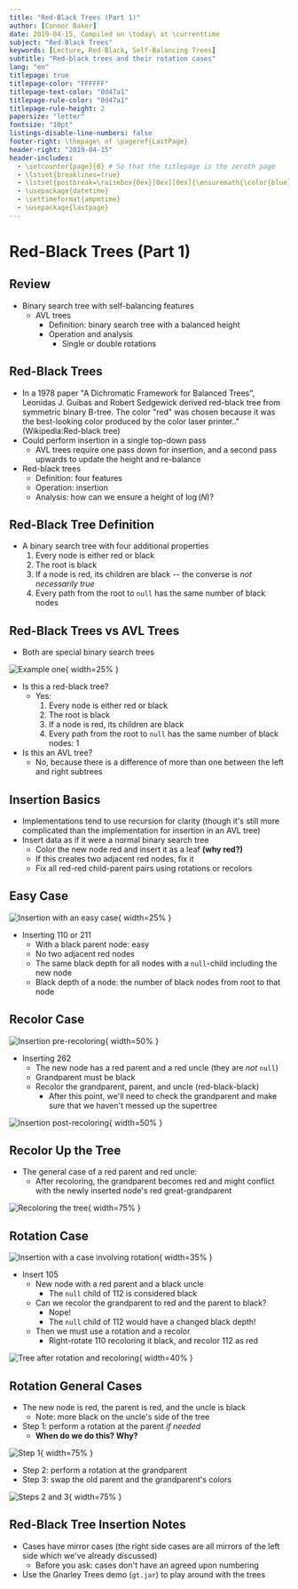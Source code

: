```yaml
---
title: "Red-Black Trees (Part 1)"
author: [Connor Baker]
date: 2019-04-15, Compiled on \today\ at \currenttime
subject: "Red-Black Trees"
keywords: [Lecture, Red-Black, Self-Balancing Trees]
subtitle: "Red-black trees and their rotation cases"
lang: "en"
titlepage: true
titlepage-color: "FFFFFF"
titlepage-text-color: "0d47a1"
titlepage-rule-color: "0d47a1"
titlepage-rule-height: 2
papersize: "letter"
fontsize: "10pt"
listings-disable-line-numbers: false
footer-right: \thepage\ of \pageref{LastPage}
header-right: "2019-04-15"
header-includes:
  - \setcounter{page}{0} # So that the titlepage is the zeroth page
  - \lstset{breaklines=true}
  - \lstset{postbreak=\raisebox{0ex}[0ex][0ex]{\ensuremath{\color{blue}\hookrightarrow\space}}}
  - \usepackage{datetime}
  - \settimeformat{ampmtime}
  - \usepackage{lastpage}
---
```


# Red-Black Trees (Part 1)

## Review

+ Binary search tree with self-balancing features
  + AVL trees
    + Definition: binary search tree with a balanced height
    + Operation and analysis
      + Single or double rotations

## Red-Black Trees

+ In a 1978 paper "A Dichromatic Framework for Balanced Trees", Leonidas J. Guibas and Robert Sedgewick derived red-black tree from symmetric binary B-tree. The color "red" was chosen because it was the best-looking color produced by the color laser printer.." (Wikipedia:Red-black tree)
+ Could perform insertion in a single top-down pass
  + AVL trees require one pass down for insertion, and a second pass upwards to update the height and re-balance
+ Red-black trees
  + Definition: four features
  + Operation: insertion
  + Analysis: how can we ensure a height of $\log(N)$?

## Red-Black Tree Definition

+ A binary search tree with four additional properties
  1. Every node is either red or black
  2. The root is black
  3. If a node is red, its children are black -- the converse is *not necessarily true*
  4. Every path from the root to `null` has the same number of black nodes

## Red-Black Trees vs AVL Trees

+ Both are special binary search trees

![Example one](images/1.png){ width=25% }

+ Is this a red-black tree?
  + Yes:
    1. Every node is either red or black
    2. The root is black
    3. If a node is red, its children are black
    4. Every path from the root to `null` has the same number of black nodes: 1
+ Is this an AVL tree?
  + No, because there is a difference of more than one between the left and right subtrees

## Insertion Basics

+ Implementations tend to use recursion for clarity (though it's still more complicated than the implementation for insertion in an AVL tree)
+ Insert data as if it were a normal binary search tree
  + Color the new node red and insert it as a leaf **(why red?)**
  + If this creates two adjacent red nodes, fix it
  + Fix all red-red child-parent pairs using rotations or recolors

## Easy Case

![Insertion with an easy case](images/1.png){ width=25% }

+ Inserting $110$ or $211$
  + With a black parent node: easy
  + No two adjacent red nodes
  + The same black depth for all nodes with a `null`-child including the new node
  + Black depth of a node: the number of black nodes from root to that node

## Recolor Case

![Insertion pre-recoloring](images/2.png){ width=50% }

+ Inserting $262$
  + The new node has a red parent and a red uncle (they are *not* `null`)
  + Grandparent must be black
  + Recolor the grandparent, parent, and uncle (red-black-black)
    + After this point, we'll need to check the grandparent and make sure that we haven't messed up the supertree

![Insertion post-recoloring](images/3.png){ width=50% }

## Recolor Up the Tree

+ The general case of a red parent and red uncle:
  + After recoloring, the grandparent becomes red and might conflict with the newly inserted node's red great-grandparent

![Recoloring the tree](images/4.png){ width=75% }

## Rotation Case

![Insertion with a case involving rotation](images/5.png){ width=35% }

+ Insert $105$
  + New node with a red parent and a black uncle
    + The `null` child of $112$ is considered black
  + Can we recolor the grandparent to red and the parent to black?
    + Nope!
    + The `null` child of $112$ would have a changed black depth!
  + Then we must use a rotation and a recolor
    + Right-rotate $110$ recoloring it black, and recolor $112$ as red

![Tree after rotation and recoloring](images/6.png){ width=40% }

## Rotation General Cases

+ The new node is red, the parent is red, and the uncle is black
  + Note: more black on the uncle's side of the tree
+ Step 1: perform a rotation at the parent *if needed*
  + **When do we do this? Why?**

![Step 1](images/7.png){ width=75% }

+ Step 2: perform a rotation at the grandparent
+ Step 3: swap the old parent and the grandparent's colors

![Steps 2 and 3](images/8.png){ width=75% }

## Red-Black Tree Insertion Notes

+ Cases have mirror cases (the right side cases are all mirrors of the left side which we've already discussed)
  + Before you ask: cases don't have an agreed upon numbering
+ Use the Gnarley Trees demo (`gt.jar`) to play around with the trees